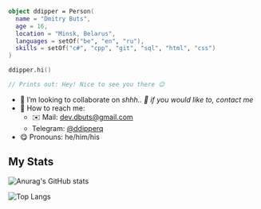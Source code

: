 ```kotlin
object ddipper = Person(
  name = "Dmitry Buts",
  age = 16,
  location = "Minsk, Belarus",
  languages = setOf("be", "en", "ru"),
  skills = setOf("c#", "cpp", "git", "sql", "html", "css")
)

ddipper.hi()

// Prints out: Hey! Nice to see you there 😉
```

- 🎯 I’m looking to collaborate on *shhh.. 🤫 if you would like to, contact me*
- 🔎 How to reach me:
  - ✉️ Mail: [dev.dbuts@gmail.com](mailto:dev.dbuts@gmail.com)
  - Telegram: [@ddipperq](https://t.me/ddipperq)
- 😋 Pronouns: he/him/his

## My Stats

![Anurag's GitHub stats](https://github-readme-stats.vercel.app/api?username=ddipper&show_icons=true&theme=dracula&hide=contribs,prs)

![Top Langs](https://github-readme-stats.vercel.app/api/top-langs/?username=ddipper&langs_count=4?&layout=compact&theme=dracula&card_width=350&count_weight=0)
